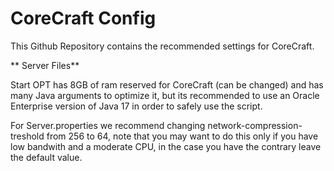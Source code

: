 # CoreCraft Config

This Github Repository contains the recommended settings for CoreCraft.

** Server Files**

Start OPT has 8GB of ram reserved for CoreCraft (can be changed) and has many Java arguments to optimize it, but its recommended to use an Oracle Enterprise version of Java 17 in order to safely use the script.

For Server.properties we recommend changing network-compression-treshold from 256 to 64, note that you may want to do this only if you have low bandwith and a moderate CPU, in the case you have the contrary leave the default value.
